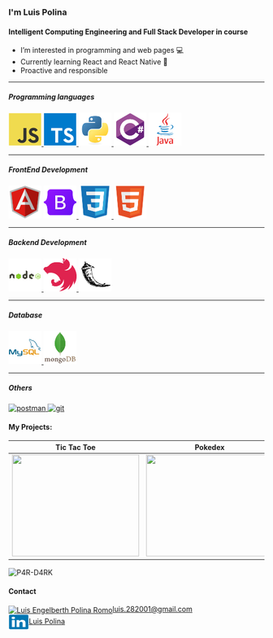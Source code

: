 ### I'm Luis Polina
#### Intelligent Computing Engineering and Full Stack Developer in course



- I’m interested in programming and web pages 💻
- Currently learning React and React Native 🌱
- Proactive and responsible
___




##### Programming languages


<p align="left"> <a href="https://developer.mozilla.org/en-US/docs/Web/JavaScript" target="_blank"> <img src="https://github.com/devicons/devicon/blob/master/icons/javascript/javascript-original.svg" alt="javascript" width="65" height="65"/> <a href="https://www.typescriptlang.org/" target="_blank"> <img src="https://github.com/devicons/devicon/blob/master/icons/typescript/typescript-original.svg" alt="typescript" width="65" height="65"/> </a> <a href="https://www.python.org/" target="_blank"> <img src="https://github.com/devicons/devicon/blob/master/icons/python/python-original.svg" alt="python" width="65" height="65"/> </a> <a href="https://docs.microsoft.com/en-us/dotnet/csharp/" target="_blank"> <img src="https://github.com/devicons/devicon/blob/master/icons/csharp/csharp-original.svg" alt="c#" width="65" height="65"/> </a> <a href="https://www.java.com/es/" target="_blank"> <img src="https://github.com/devicons/devicon/blob/master/icons/java/java-original-wordmark.svg" alt="java" width="65" height="65"/> </a>
</p> 


____


##### FrontEnd Development


<p align="left>
<a href="https://angular.io" target="_blank"> <img src="https://github.com/devicons/devicon/blob/master/icons/angularjs/angularjs-original.svg" alt="angularjs" width="65" height="65"/> </a> <a href="https://getbootstrap.com" target="_blank"> <img src="https://github.com/devicons/devicon/blob/master/icons/bootstrap/bootstrap-original.svg" alt="bootstrap" width="65" height="65"/> </a> <a href="https://www.w3schools.com/css/" target="_blank"> <img src="https://github.com/devicons/devicon/blob/master/icons/css3/css3-original.svg" alt="css3" width="65" height="65"/> </a> <a href="https://www.w3.org/html/" target="_blank"> <img src="https://github.com/devicons/devicon/blob/master/icons/html5/html5-original.svg" alt="html5" width="65" height="65"/> </a>


____


##### Backend Development
<p align="left"> <a href="https://nodejs.org" target="_blank"> <img src="https://github.com/devicons/devicon/blob/master/icons/nodejs/nodejs-original-wordmark.svg" alt="nodejs" width="65" height="65"/> </a>
<a href="https://nestjs.com/" target="_blank"> <img src="https://github.com/devicons/devicon/blob/master/icons/nestjs/nestjs-plain.svg" alt="nestjs" width="65" height="65"/> </a>
<a href="https://flask-es.readthedocs.io/" target="_blank"> <img src="https://github.com/devicons/devicon/blob/master/icons/flask/flask-original.svg" alt="flask" width="65" height="65"/> </a>
</p>

_____


##### Database
<p align="left"> 
<a href="https://www.mysql.com/" target="_blank"> <img src="https://github.com/devicons/devicon/blob/master/icons/mysql/mysql-original-wordmark.svg" alt="mysql" width="65" height="65"/> </a> 
<a href="https://www.mongodb.com/" target="_blank"> <img src="https://github.com/devicons/devicon/blob/master/icons/mongodb/mongodb-original-wordmark.svg" alt="mongodb" width="65" height="65"/> </a> 

_____


 ##### Others
 <p align="left"> 
<a href="https://postman.com" target="_blank"> <img src="https://www.vectorlogo.zone/logos/getpostman/getpostman-icon.svg" alt="postman" width="65" height="65"/> </a>
<a href="https://git-scm.com/" target="_blank"> <img src="https://www.vectorlogo.zone/logos/git-scm/git-scm-icon.svg" alt="git" width="65" height="65"/>  </a>
  </p>


#### My Projects:



| Tic Tac Toe  | Pokedex  | nombre3  |
|---|---|---|
| <a href="https://p4r-d4rk.github.io/TicTacToe/"> <img src="https://freesvg.org/img/tic-tac-toe.png" width="250" height="200"/></a> |  <a href="..." target="_blank"> <img src="https://wallpaperaccess.com/full/45649.png" width="250" height="200"/></a> | <a href="..." target="_blank"> <img src="/images/toDo.png" width="250" height="200"/></a>  |



<p><img align="center" src="https://github-readme-stats.vercel.app/api/top-langs?username=P4R-D4RK&show_icons=true&locale=en&layout=compact" alt="P4R-D4RK" /></p>



#### Contact

<a href="mailto:luis.282001@gmail.com " target="blank"><img align="center" src="https://cdn.jsdelivr.net/npm/simple-icons@3.0.1/icons/gmail.svg" alt="Luis Engelberth Polina Romo" height="30" width="40" />luis.282001@gmail.com</a> <br>
<a href="https://www.linkedin.com/in/luis-engelberth-p-890526129/" target="blank"><img align="center" src="https://github.com/devicons/devicon/blob/master/icons/linkedin/linkedin-original.svg" height="30" width="40" />Luis Polina</a>
</p>
